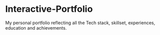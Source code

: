 # Interactive-Portfolio
My personal portfolio reflecting all the Tech stack, skillset, experiences, education and achievements.
